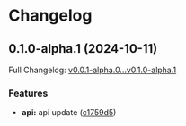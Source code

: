 # Changelog

## 0.1.0-alpha.1 (2024-10-11)

Full Changelog: [v0.0.1-alpha.0...v0.1.0-alpha.1](https://github.com/brevdev/nvcf-go/compare/v0.0.1-alpha.0...v0.1.0-alpha.1)

### Features

* **api:** api update ([c1759d5](https://github.com/brevdev/nvcf-go/commit/c1759d5dbeecd97f1899f7db70dd1371caf27478))
